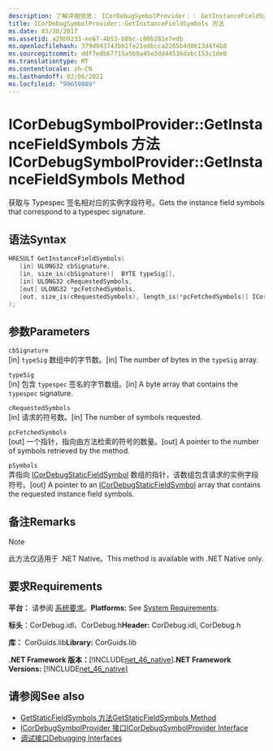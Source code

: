 ```yaml
---
description: 了解详细信息： ICorDebugSymbolProvider：： GetInstanceFieldSymbols 方法
title: ICorDebugSymbolProvider::GetInstanceFieldSymbols 方法
ms.date: 03/30/2017
ms.assetid: a29b9233-ee67-4b53-b8bc-c00b281e7edb
ms.openlocfilehash: 379d943743bb1fe21edbcca2265b4d8613d4f4b8
ms.sourcegitcommit: ddf7edb67715a5b9a45e3dd44536dabc153c1de0
ms.translationtype: MT
ms.contentlocale: zh-CN
ms.lasthandoff: 02/06/2021
ms.locfileid: "99659889"
---
```

# <a name="icordebugsymbolprovidergetinstancefieldsymbols-method"></a><span data-ttu-id="1cd0a-103">ICorDebugSymbolProvider::GetInstanceFieldSymbols 方法</span><span class="sxs-lookup"><span data-stu-id="1cd0a-103">ICorDebugSymbolProvider::GetInstanceFieldSymbols Method</span></span>

<span data-ttu-id="1cd0a-104">获取与 Typespec 签名相对应的实例字段符号。</span><span class="sxs-lookup"><span data-stu-id="1cd0a-104">Gets the instance field symbols that correspond to a typespec signature.</span></span>  
  
## <a name="syntax"></a><span data-ttu-id="1cd0a-105">语法</span><span class="sxs-lookup"><span data-stu-id="1cd0a-105">Syntax</span></span>  
  
```cpp  
HRESULT GetInstanceFieldSymbols(  
   [in] ULONG32 cbSignature,  
   [in, size_is(cbSignature)]  BYTE typeSig[],  
   [in] ULONG32 cRequestedSymbols,  
   [out] ULONG32 *pcFetchedSymbols,  
   [out, size_is(cRequestedSymbols), length_is(*pcFetchedSymbols)] ICorDebugInstanceFieldSymbol *pSymbols[]  
);  
```  
  
## <a name="parameters"></a><span data-ttu-id="1cd0a-106">参数</span><span class="sxs-lookup"><span data-stu-id="1cd0a-106">Parameters</span></span>  

 `cbSignature`  
 <span data-ttu-id="1cd0a-107">[in] `typeSig` 数组中的字节数。</span><span class="sxs-lookup"><span data-stu-id="1cd0a-107">[in] The number of bytes in the `typeSig` array.</span></span>  
  
 `typeSig`  
 <span data-ttu-id="1cd0a-108">[in] 包含 `typespec` 签名的字节数组。</span><span class="sxs-lookup"><span data-stu-id="1cd0a-108">[in] A byte array that contains the `typespec` signature.</span></span>  
  
 `cRequestedSymbols`  
 <span data-ttu-id="1cd0a-109">[in] 请求的符号数。</span><span class="sxs-lookup"><span data-stu-id="1cd0a-109">[in] The number of symbols requested.</span></span>  
  
 `pcFetchedSymbols`  
 <span data-ttu-id="1cd0a-110">[out] 一个指针，指向由方法检索的符号的数量。</span><span class="sxs-lookup"><span data-stu-id="1cd0a-110">[out] A pointer to the number of symbols retrieved by the method.</span></span>  
  
 `pSymbols`  
 <span data-ttu-id="1cd0a-111">弄指向 [ICorDebugStaticFieldSymbol](icordebugstaticfieldsymbol-interface.md) 数组的指针，该数组包含请求的实例字段符号。</span><span class="sxs-lookup"><span data-stu-id="1cd0a-111">[out] A pointer to an [ICorDebugStaticFieldSymbol](icordebugstaticfieldsymbol-interface.md) array that contains the requested instance field symbols.</span></span>  
  
## <a name="remarks"></a><span data-ttu-id="1cd0a-112">备注</span><span class="sxs-lookup"><span data-stu-id="1cd0a-112">Remarks</span></span>  
  
> [!NOTE]
> <span data-ttu-id="1cd0a-113">此方法仅适用于 .NET Native。</span><span class="sxs-lookup"><span data-stu-id="1cd0a-113">This method is available with .NET Native only.</span></span>  
  
## <a name="requirements"></a><span data-ttu-id="1cd0a-114">要求</span><span class="sxs-lookup"><span data-stu-id="1cd0a-114">Requirements</span></span>  

 <span data-ttu-id="1cd0a-115">**平台：** 请参阅 [系统要求](../../get-started/system-requirements.md)。</span><span class="sxs-lookup"><span data-stu-id="1cd0a-115">**Platforms:** See [System Requirements](../../get-started/system-requirements.md).</span></span>  
  
 <span data-ttu-id="1cd0a-116">**标头**：CorDebug.idl、CorDebug.h</span><span class="sxs-lookup"><span data-stu-id="1cd0a-116">**Header:** CorDebug.idl, CorDebug.h</span></span>  
  
 <span data-ttu-id="1cd0a-117">**库：** CorGuids.lib</span><span class="sxs-lookup"><span data-stu-id="1cd0a-117">**Library:** CorGuids.lib</span></span>  
  
 <span data-ttu-id="1cd0a-118">**.NET Framework 版本：**[!INCLUDE[net_46_native](../../../../includes/net-46-native-md.md)]</span><span class="sxs-lookup"><span data-stu-id="1cd0a-118">**.NET Framework Versions:** [!INCLUDE[net_46_native](../../../../includes/net-46-native-md.md)]</span></span>  
  
## <a name="see-also"></a><span data-ttu-id="1cd0a-119">请参阅</span><span class="sxs-lookup"><span data-stu-id="1cd0a-119">See also</span></span>

- [<span data-ttu-id="1cd0a-120">GetStaticFieldSymbols 方法</span><span class="sxs-lookup"><span data-stu-id="1cd0a-120">GetStaticFieldSymbols Method</span></span>](icordebugsymbolprovider-getstaticfieldsymbols-method.md)
- [<span data-ttu-id="1cd0a-121">ICorDebugSymbolProvider 接口</span><span class="sxs-lookup"><span data-stu-id="1cd0a-121">ICorDebugSymbolProvider Interface</span></span>](icordebugsymbolprovider-interface.md)
- [<span data-ttu-id="1cd0a-122">调试接口</span><span class="sxs-lookup"><span data-stu-id="1cd0a-122">Debugging Interfaces</span></span>](debugging-interfaces.md)
